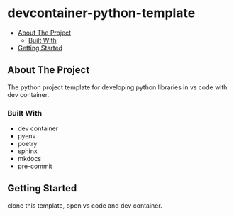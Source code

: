# devcontainer-python-template

- [About The Project](#about-the-project)
    - [Built With](#built-with)
- [Getting Started](#getting-started)

## About The Project

The python project template for developing python libraries in vs code with dev container.

### Built With

- dev container
- pyenv
- poetry
- sphinx
- mkdocs
- pre-commit

<!-- GETTING STARTED -->
## Getting Started

clone this template, open vs code and dev container.
